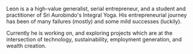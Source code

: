 Leon is a a high-value generalist, serial entrepreneur, and a student and practitioner of Sri Aurobindo's Integral Yoga. His entrepreneurial journey has been of many failures (mostly) and some mild successes (luckily). 

Currently he is working on, and exploring projects which are at the intersection of technology, sustainability, employment generation, and wealth creation.